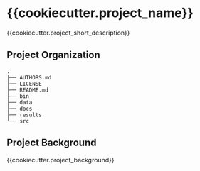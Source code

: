 {{cookiecutter.project_name}}
==============================
{{cookiecutter.project_short_description}}

Project Organization
--------------------
    .
    ├── AUTHORS.md
    ├── LICENSE
    ├── README.md
    ├── bin
    ├── data
    ├── docs
    ├── results
    └── src

Project Background
-------------------
{{cookiecutter.project_background}}